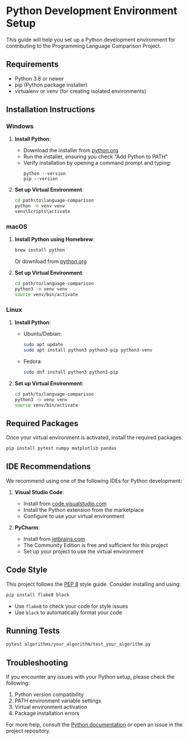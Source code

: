 # Python Development Environment Setup

This guide will help you set up a Python development environment for contributing to the Programming Language Comparison Project.

## Requirements

- Python 3.8 or newer
- pip (Python package installer)
- virtualenv or venv (for creating isolated environments)

## Installation Instructions

### Windows

1. **Install Python**:
   - Download the installer from [python.org](https://www.python.org/downloads/)
   - Run the installer, ensuring you check "Add Python to PATH"
   - Verify installation by opening a command prompt and typing:
     ```
     python --version
     pip --version
     ```

2. **Set up Virtual Environment**:
   ```cmd
   cd path\to\language-comparison
   python -m venv venv
   venv\Scripts\activate
   ```

### macOS

1. **Install Python using Homebrew**:
   ```bash
   brew install python
   ```
   Or download from [python.org](https://www.python.org/downloads/)

2. **Set up Virtual Environment**:
   ```bash
   cd path/to/language-comparison
   python3 -m venv venv
   source venv/bin/activate
   ```

### Linux

1. **Install Python**:
   - Ubuntu/Debian:
     ```bash
     sudo apt update
     sudo apt install python3 python3-pip python3-venv
     ```
   - Fedora:
     ```bash
     sudo dnf install python3 python3-pip
     ```

2. **Set up Virtual Environment**:
   ```bash
   cd path/to/language-comparison
   python3 -m venv venv
   source venv/bin/activate
   ```

## Required Packages

Once your virtual environment is activated, install the required packages:

```bash
pip install pytest numpy matplotlib pandas
```

## IDE Recommendations

We recommend using one of the following IDEs for Python development:

1. **Visual Studio Code**:
   - Install from [code.visualstudio.com](https://code.visualstudio.com/)
   - Install the Python extension from the marketplace
   - Configure to use your virtual environment

2. **PyCharm**:
   - Install from [jetbrains.com](https://www.jetbrains.com/pycharm/)
   - The Community Edition is free and sufficient for this project
   - Set up your project to use the virtual environment

## Code Style

This project follows the [PEP 8](https://www.python.org/dev/peps/pep-0008/) style guide. Consider installing and using:

```bash
pip install flake8 black
```

- Use `flake8` to check your code for style issues
- Use `black` to automatically format your code

## Running Tests

```bash
pytest algorithms/your_algorithm/test_your_algorithm.py
```

## Troubleshooting

If you encounter any issues with your Python setup, please check the following:

1. Python version compatibility
2. PATH environment variable settings
3. Virtual environment activation
4. Package installation errors

For more help, consult the [Python documentation](https://docs.python.org/) or open an issue in the project repository. 